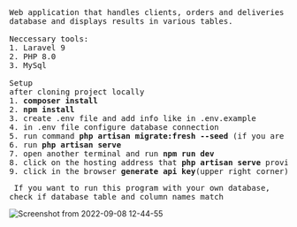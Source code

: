 <pre>
Web application that handles clients, orders and deliveries from MySql 
database and displays results in various tables.

Neccessary tools:
1. Laravel 9
2. PHP 8.0
3. MySql

Setup
after cloning project locally
1. <b>composer install</b>
2. <b>npm install</b>
3. create .env file and add info like in .env.example
4. in .env file configure database connection
5. run command <b>php artisan migrate:fresh --seed</b> (if you are not using your own DB)
6. run <b>php artisan serve</b>
7. open another terminal and run <b>npm run dev</b>
8. click on the hosting address that <b>php artisan serve</b> provided in terminal
9. click in the browser <b>generate api key</b>(upper right corner) and refresh page
</pre>
<pre> If you want to run this program with your own database, 
check if database table and column names match</pre>

![Screenshot from 2022-09-08 12-44-55](https://user-images.githubusercontent.com/104777801/189091508-6cce97c9-05fb-459a-af37-16699cd4972d.png)
